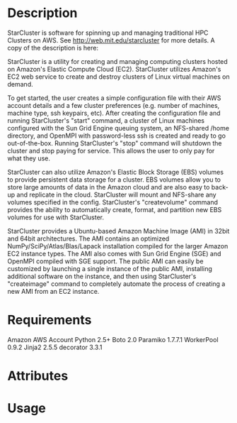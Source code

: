 Description
===========

StarCluster is software for spinning up and managing traditional HPC Clusters on AWS.  See
http://web.mit.edu/starcluster 
for more details.  A copy of the description is here:

StarCluster is a utility for creating and managing computing clusters hosted on Amazon's Elastic Compute Cloud (EC2). StarCluster utilizes Amazon's EC2 web service to create and destroy clusters of Linux virtual machines on demand.

To get started, the user creates a simple configuration file with their AWS account details and a few cluster preferences (e.g. number of machines, machine type, ssh keypairs, etc). After creating the configuration file and running StarCluster's "start" command, a cluster of Linux machines configured with the Sun Grid Engine queuing system, an NFS-shared /home directory, and OpenMPI with password-less ssh is created and ready to go out-of-the-box. Running StarCluster's "stop" command will shutdown the cluster and stop paying for service. This allows the user to only pay for what they use.

StarCluster can also utilize Amazon's Elastic Block Storage (EBS) volumes to provide persistent data storage for a cluster. EBS volumes allow you to store large amounts of data in the Amazon cloud and are also easy to back-up and replicate in the cloud. StarCluster will mount and NFS-share any volumes specified in the config. StarCluster's "createvolume" command provides the ability to automatically create, format, and partition new EBS volumes for use with StarCluster.

StarCluster provides a Ubuntu-based Amazon Machine Image (AMI) in 32bit and 64bit architectures. The AMI contains an optimized NumPy/SciPy/Atlas/Blas/Lapack installation compiled for the larger Amazon EC2 instance types. The AMI also comes with Sun Grid Engine (SGE) and OpenMPI compiled with SGE support. The public AMI can easily be customized by launching a single instance of the public AMI, installing additional software on the instance, and then using StarCluster's "createimage" command to completely automate the process of creating a new AMI from an EC2 instance.

Requirements
============

Amazon AWS Account
Python 2.5+
Boto 2.0
Paramiko 1.7.7.1
WorkerPool 0.9.2
Jinja2 2.5.5
decorator 3.3.1

Attributes
==========


Usage
=====

